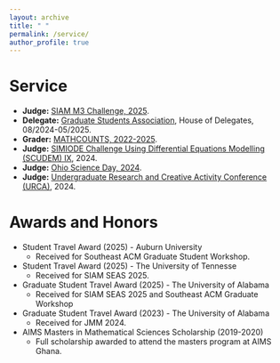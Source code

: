 ```yaml
---
layout: archive
title: " "
permalink: /service/
author_profile: true
---
```


Service
======
* **Judge:** [SIAM M3 Challenge, 2025](https://m3challenge.siam.org).
* **Delegate:** [Graduate Students Association](https://gsa.ua.edu/delegates/), House of Delegates, 08/2024-05/2025.
* **Grader:** [MATHCOUNTS, 2022-2025](https://www.mathcounts.org).
* **Judge:** [SIMIODE Challenge Using Differential Equations Modelling (SCUDEM) IX](https://qubeshub.org/community/groups/simiode/), 2024.
* **Judge:** [Ohio Science Day, 2024](https://www.ohiosci.org/science-days/).
* **Judge:** [Undergraduate Research and Creative Activity Conference (URCA)](https://research.ua.edu/our/urca/), 2024.
  
  
<!-- 
* **Judge:** [SIAM M3 Challenge, 2025](https://m3challenge.siam.org).
  * Served as a triage judge for the MathWorks Math Modeling (M3) Challenge, organized by SIAM. Graded and provided feedback to challenge teams of over 20 teams of high school students in the United States and sixth form students in England and Wales.
* **Delegate:** [Graduate Students Association](https://gsa.ua.edu/delegates/), House of Delegates, 08/2024-05/2025.
  * Served on the Academic Development Committee of the house, where we worked on resolutions to help graduate students in their job search and get additional funding for conferences.
* **Grader:** [MATHCOUNTS, 2022-2025](https://www.mathcounts.org).
  * Served as a grader for the MATHCOUNTS competition for pupils in grades six to eight in West Alabama, organized by the MATHCOUNTS Foundation, and hosted by the University of Alabama.
* **Judge:** [SIMIODE Challenge Using Differential Equations Modelling (SCUDEM) IX](https://qubeshub.org/community/groups/simiode/), 2024.
  * Served as a judge for SCUDEM IX 2024, organized by SIMIODE. Judged undergraduate students’ research on modeling using differential equations and MATLAB worldwide.
* **Judge:** [Ohio Science Day, 2024](https://www.ohiosci.org/science-days/).
  * Served as a judge for the 2024 Ohio Science Day, organized by the Ohio Academy of Arts and Sciences. Judged research carried out by high school and middle school students.
* **Judge:** [Undergraduate Research and Creative Activity Conference (URCA)](https://research.ua.edu/our/urca/), 2024.
  * Served as a judge for the 2024 URCA, organized by the University of Alabama, judging research by undergraduate students.
  
  
 -->
  
Awards and Honors
======
* Student Travel Award (2025) - Auburn University
	* Received for Southeast ACM Graduate Student Workshop.
* Student Travel Award (2025) - The University of Tennesse
	* Received for SIAM SEAS 2025.
* Graduate Student Travel Award (2025) - The University of Alabama
	* Received for SIAM SEAS 2025 and Southeast ACM Graduate Workshop
* Graduate Student Travel Award (2023) - The University of Alabama
	* Received for JMM 2024.
* AIMS Masters in Mathematical Sciences Scholarship (2019-2020)
	* Full scholarship awarded to attend the masters program at AIMS Ghana.